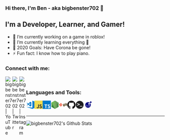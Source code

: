 ### Hi there, I'm Ben - aka bigbenster702 👋

## I'm a Developer, Learner, and Gamer!
- 🔭 I’m currently working on a game in roblox!
- 🌱 I’m currently learning everything 🤣
- 🥅 2020 Goals: Have Corona be gone!
- ⚡ Fun fact: I know how to play piano.

### Connect with me:

[<img align="left" alt="bigbenster702 | YouTube" width="22px" src="https://cdn.jsdelivr.net/npm/simple-icons@v3/icons/youtube.svg" />][youtube]
[<img align="left" alt="bigbenster702 | Twitter" width="22px" src="https://cdn.jsdelivr.net/npm/simple-icons@v3/icons/twitter.svg" />][twitter]
[<img align="left" alt="bigbenster702 | Instagram" width="22px" src="https://cdn.jsdelivr.net/npm/simple-icons@v3/icons/instagram.svg" />][instagram]

<br />

### Languages and Tools:

[<img align="left" alt="Visual Studio Code" width="26px" src="https://raw.githubusercontent.com/github/explore/80688e429a7d4ef2fca1e82350fe8e3517d3494d/topics/visual-studio-code/visual-studio-code.png" />][vsc]
[<img align="left" alt="JavaScript" width="26px" src="https://raw.githubusercontent.com/github/explore/80688e429a7d4ef2fca1e82350fe8e3517d3494d/topics/javascript/javascript.png" />][javasc]
[<img align="left" alt="TypeScript" width="26px" src="https://raw.githubusercontent.com/github/explore/80688e429a7d4ef2fca1e82350fe8e3517d3494d/topics/typescript/typescript.png" />][typescript]
[<img align="left" alt="Node.js" width="26px" src="https://raw.githubusercontent.com/github/explore/80688e429a7d4ef2fca1e82350fe8e3517d3494d/topics/nodejs/nodejs.png" />][node.js]
[<img align="left" alt="Git" width="26px" src="https://raw.githubusercontent.com/github/explore/80688e429a7d4ef2fca1e82350fe8e3517d3494d/topics/git/git.png" />][git]
[<img align="left" alt="GitHub" width="26px" src="https://raw.githubusercontent.com/github/explore/78df643247d429f6cc873026c0622819ad797942/topics/github/github.png" />][github]
[<img align="left" alt="Batch" width="26px" src="https://raw.githubusercontent.com/github/explore/80688e429a7d4ef2fca1e82350fe8e3517d3494d/topics/terminal/terminal.png" />][batch]
[<img align="left" alt="Lua" width="26px" src="https://raw.githubusercontent.com/github/explore/80688e429a7d4ef2fca1e82350fe8e3517d3494d/topics/lua/lua.png" />][lua]

<br />
<br />

---

<img align="left" alt="bigbenster702's Github Stats" src="https://github-readme-stats.codestackr.vercel.app/api?username=bigbenster702&show_icons=true&hide_border=true" />

[twitter]: https://twitter.com/bigbenster702
[youtube]: https://www.youtube.com/channel/UCm_EJICWLbr1MAYPd-vngNg
[instagram]: https://www.instagram.com/bigbenster702
[vsc]: https://code.visualstudio.com
[javasc]: https://www.javascript.com
[node.js]: https://nodejs.org
[git]: https://git-scm.com
[github]: https://github.com
[batch]: https://www.tutorialspoint.com/batch_script/index.htm
[lua]: http://www.lua.org
[typescript]: https://www.typescriptlang.org/
